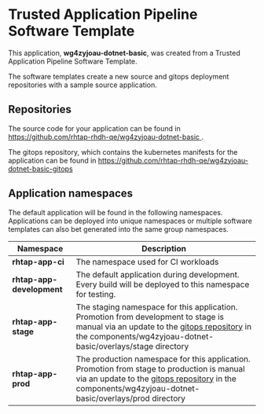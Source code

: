 # Trusted Application Pipeline Software Template

This application, **wg4zyjoau-dotnet-basic**, was created from a Trusted Application Pipeline Software Template.

The software templates create a new source and gitops deployment repositories with a sample source application. 

## Repositories

The source code for your application can be found in [https://github.com/rhtap-rhdh-qe/wg4zyjoau-dotnet-basic ](https://github.com/rhtap-rhdh-qe/wg4zyjoau-dotnet-basic ).
 
The gitops repository, which contains the kubernetes manifests for the application can be found in 
[https://github.com/rhtap-rhdh-qe/wg4zyjoau-dotnet-basic-gitops ](https://github.com/rhtap-rhdh-qe/wg4zyjoau-dotnet-basic-gitops ) 

## Application namespaces 

The default application will be found in the following namespaces. Applications can be deployed into unique namespaces or multiple software templates can also bet generated into the same group namespaces.  

|  Namespace   |  Description   |  
| -------- | -------- |
| **rhtap-app-ci** | The namespace used for CI workloads |
| **rhtap-app-development** | The default application during development. Every build will be deployed to this namespace for testing. |
| **rhtap-app-stage** | The staging namespace for this application. Promotion from development to stage is manual via an update to the [gitops repository](https://github.com/rhtap-rhdh-qe/wg4zyjoau-dotnet-basic-gitops ) in the components/wg4zyjoau-dotnet-basic/overlays/stage directory |
| **rhtap-app-prod** | The production namespace for this application. Promotion from stage to production is manual via an update to the [gitops repository](https://github.com/rhtap-rhdh-qe/wg4zyjoau-dotnet-basic-gitops ) in the components/wg4zyjoau-dotnet-basic/overlays/prod directory |